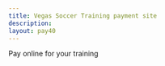 ```yaml
---
title: Vegas Soccer Training payment site
description:
layout: pay40
---
```

Pay online for your training

